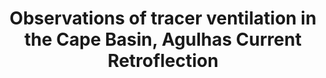 ---
title: "Observations of tracer ventilation in the Cape Basin, Agulhas Current Retroflection"
citation: "Koets, R., Swart, S., Donohue, K., **du Plessis, M.D.,**. Observations of tracer ventilation in the Cape Basin, Agulhas Current Retroflection. Open for discussion and under review for [Ocean Science](https://egusphere.copernicus.org/preprints/2025/egusphere-2025-3112/)."
category: submitted
---